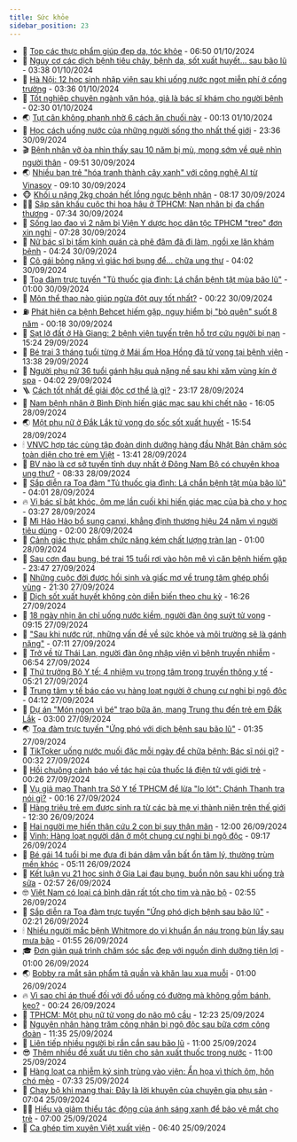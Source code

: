 ```yaml
---
title: Sức khỏe
sidebar_position: 23
---
```


<!-- dantri-suc-khoe:START -->
- 🤔 [Top các thực phẩm giúp đẹp da, tóc khỏe](https://dantri.com.vn/suc-khoe/top-cac-thuc-pham-giup-dep-da-toc-khoe-20240930152322302.htm) - 06:50 01/10/2024
- 🚦 [Nguy cơ các dịch bệnh tiêu chảy, bệnh da, sốt xuất huyết... sau bão lũ](https://dantri.com.vn/suc-khoe/nguy-co-cac-dich-benh-tieu-chay-benh-da-sot-xuat-huyet-sau-bao-lu-20240929171524935.htm) - 03:38 01/10/2024
- 🤖 [Hà Nội: 12 học sinh nhập viện sau khi uống nước ngọt miễn phí ở cổng trường](https://dantri.com.vn/suc-khoe/ha-noi-12-hoc-sinh-nhap-vien-sau-khi-uong-nuoc-ngot-mien-phi-o-cong-truong-20241001103351696.htm) - 03:36 01/10/2024
- 🐻 [Tốt nghiệp chuyên ngành văn hóa, giả là bác sĩ khám cho người bệnh](https://dantri.com.vn/suc-khoe/tot-nghiep-chuyen-nganh-van-hoa-gia-la-bac-si-kham-cho-nguoi-benh-20240930223937822.htm) - 02:30 01/10/2024
- 🌏 [Tụt cân không phanh nhờ 6 cách ăn chuối này](https://dantri.com.vn/suc-khoe/tut-can-khong-phanh-nho-6-cach-an-chuoi-nay-20240930224150967.htm) - 00:13 01/10/2024
- 👺 [Học cách uống nước của những người sống thọ nhất thế giới](https://dantri.com.vn/suc-khoe/hoc-cach-uong-nuoc-cua-nhung-nguoi-song-tho-nhat-the-gioi-20240413073833768.htm) - 23:36 30/09/2024
- 🎬 [Bệnh nhân vỡ òa nhìn thấy sau 10 năm bị mù, mong sớm về quê nhìn người thân](https://dantri.com.vn/suc-khoe/benh-nhan-vo-oa-nhin-thay-sau-10-nam-bi-mu-mong-som-ve-que-nhin-nguoi-than-20240930165139389.htm) - 09:51 30/09/2024
- 🌏 [Nhiều bạn trẻ &quot;hóa tranh thành cây xanh&quot; với công nghệ AI từ Vinasoy](https://dantri.com.vn/suc-khoe/nhieu-ban-tre-hoa-tranh-thanh-cay-xanh-voi-cong-nghe-ai-tu-vinasoy-20240930160317938.htm) - 09:10 30/09/2024
- 🐵 [Khối u nặng 2kg choán hết lồng ngực bệnh nhân](https://dantri.com.vn/suc-khoe/khoi-u-nang-2kg-choan-het-long-nguc-benh-nhan-20240930151645117.htm) - 08:17 30/09/2024
- 👨‍🏫 [Sập sân khấu cuộc thi hoa hậu ở TPHCM: Nạn nhân bị đa chấn thương](https://dantri.com.vn/suc-khoe/sap-san-khau-cuoc-thi-hoa-hau-o-tphcm-nan-nhan-bi-da-chan-thuong-20240930141050653.htm) - 07:34 30/09/2024
- 🤗 [Sống lao đao vì 2 năm bị Viện Y dược học dân tộc TPHCM &quot;treo&quot; đơn xin nghỉ](https://dantri.com.vn/suc-khoe/song-lao-dao-vi-2-nam-bi-vien-y-duoc-hoc-dan-toc-tphcm-treo-don-xin-nghi-20240901133029421.htm) - 07:28 30/09/2024
- 🫶 [Nữ bác sĩ bị tấm kính quán cà phê đâm đã đi làm, ngồi xe lăn khám bệnh](https://dantri.com.vn/suc-khoe/nu-bac-si-bi-tam-kinh-quan-ca-phe-dam-da-di-lam-ngoi-xe-lan-kham-benh-20240930112404922.htm) - 04:24 30/09/2024
- 🙉 [Cô gái bỏng nặng vì giác hơi bụng để... chữa ung thư](https://dantri.com.vn/suc-khoe/co-gai-bong-nang-vi-giac-hoi-bung-de-chua-ung-thu-20240930094843043.htm) - 04:02 30/09/2024
- 🦅 [Tọa đàm trực tuyến &quot;Tủ thuốc gia đình: Lá chắn bệnh tật mùa bão lũ&quot;](https://dantri.com.vn/suc-khoe/toa-dam-truc-tuyen-tu-thuoc-gia-dinh-la-chan-benh-tat-mua-bao-lu-20240929195257453.htm) - 01:00 30/09/2024
- 🐘 [Môn thể thao nào giúp ngừa đột quỵ tốt nhất?](https://dantri.com.vn/suc-khoe/mon-the-thao-nao-giup-ngua-dot-quy-tot-nhat-20240930071547508.htm) - 00:22 30/09/2024
- ⛽️ [Phát hiện ca bệnh Behcet hiếm gặp, nguy hiểm bị &quot;bỏ quên&quot; suốt 8 năm](https://dantri.com.vn/suc-khoe/phat-hien-ca-benh-behcet-hiem-gap-nguy-hiem-bi-bo-quen-suot-8-nam-20240930022645648.htm) - 00:18 30/09/2024
- 🤡 [Sạt lở đất ở Hà Giang: 2 bệnh viện tuyến trên hỗ trợ cứu người bị nạn](https://dantri.com.vn/suc-khoe/sat-lo-dat-o-ha-giang-2-benh-vien-tuyen-tren-ho-tro-cuu-nguoi-bi-nan-20240929201104819.htm) - 15:24 29/09/2024
- 💼 [Bé trai 3 tháng tuổi từng ở Mái ấm Hoa Hồng đã tử vong tại bệnh viện](https://dantri.com.vn/suc-khoe/be-trai-3-thang-tuoi-tung-o-mai-am-hoa-hong-da-tu-vong-tai-benh-vien-20240929194640547.htm) - 13:38 29/09/2024
- 🤔 [Người phụ nữ 36 tuổi gánh hậu quả nặng nề sau khi xăm vùng kín ở spa](https://dantri.com.vn/suc-khoe/nguoi-phu-nu-36-tuoi-ganh-hau-qua-nang-ne-sau-khi-xam-vung-kin-o-spa-20240929102517523.htm) - 04:02 29/09/2024
- 🪜 [Cách tốt nhất để giải độc cơ thể là gì?](https://dantri.com.vn/suc-khoe/cach-tot-nhat-de-giai-doc-co-the-la-gi-20240928093539535.htm) - 23:17 28/09/2024
- 📝 [Nam bệnh nhân ở Bình Định hiến giác mạc sau khi chết não](https://dantri.com.vn/suc-khoe/nam-benh-nhan-o-binh-dinh-hien-giac-mac-sau-khi-chet-nao-20240928150124918.htm) - 16:05 28/09/2024
- 🌏 [Một phụ nữ ở Đắk Lắk tử vong do sốc sốt xuất huyết](https://dantri.com.vn/suc-khoe/mot-phu-nu-o-dak-lak-tu-vong-do-soc-sot-xuat-huyet-20240928172312247.htm) - 15:54 28/09/2024
- 🕯 [VNVC hợp tác cùng tập đoàn dinh dưỡng hàng đầu Nhật Bản chăm sóc toàn diện cho trẻ em Việt](https://dantri.com.vn/suc-khoe/vnvc-hop-tac-cung-tap-doan-dinh-duong-hang-dau-nhat-ban-cham-soc-toan-dien-cho-tre-em-viet-20240928203440089.htm) - 13:41 28/09/2024
- 🦍 [BV nào là cơ sở tuyến tỉnh duy nhất ở Đông Nam Bộ có chuyên khoa ung thư?](https://dantri.com.vn/suc-khoe/bv-nao-la-co-so-tuyen-tinh-duy-nhat-o-dong-nam-bo-co-chuyen-khoa-ung-thu-20240928145855283.htm) - 08:33 28/09/2024
- 🌈 [Sắp diễn ra Tọa đàm &quot;Tủ thuốc gia đình: Lá chắn bệnh tật mùa bão lũ&quot;](https://dantri.com.vn/suc-khoe/sap-dien-ra-toa-dam-tu-thuoc-gia-dinh-la-chan-benh-tat-mua-bao-lu-20240928065835064.htm) - 04:01 28/09/2024
- 🔥 [Vị bác sĩ bật khóc, ôm mẹ lần cuối khi hiến giác mạc của bà cho y học](https://dantri.com.vn/suc-khoe/vi-bac-si-bat-khoc-om-me-lan-cuoi-khi-hien-giac-mac-cua-ba-cho-y-hoc-20240928102649691.htm) - 03:27 28/09/2024
- 🌊 [Mì Hảo Hảo bổ sung canxi, khẳng định thương hiệu 24 năm vì người tiêu dùng](https://dantri.com.vn/suc-khoe/mi-hao-hao-bo-sung-canxi-khang-dinh-thuong-hieu-24-nam-vi-nguoi-tieu-dung-20240927153218951.htm) - 02:00 28/09/2024
- 🚦 [Cảnh giác thực phẩm chức năng kém chất lượng tràn lan](https://dantri.com.vn/suc-khoe/canh-giac-thuc-pham-chuc-nang-kem-chat-luong-tran-lan-20240927222822473.htm) - 01:00 28/09/2024
- 🤖 [Sau cơn đau bụng, bé trai 15 tuổi rơi vào hôn mê vì căn bệnh hiếm gặp](https://dantri.com.vn/suc-khoe/sau-con-dau-bung-be-trai-15-tuoi-roi-vao-hon-me-vi-can-benh-hiem-gap-20240928063433532.htm) - 23:47 27/09/2024
- 🤡 [Những cuộc đời được hồi sinh và giấc mơ về trung tâm ghép phổi vùng](https://dantri.com.vn/suc-khoe/nhung-cuoc-doi-duoc-hoi-sinh-va-giac-mo-ve-trung-tam-ghep-phoi-vung-20240926103115234.htm) - 21:30 27/09/2024
- 💂 [Dịch sốt xuất huyết không còn diễn biến theo chu kỳ](https://dantri.com.vn/suc-khoe/dich-sot-xuat-huyet-khong-con-dien-bien-theo-chu-ky-20240927231702925.htm) - 16:26 27/09/2024
- 🦄 [18 ngày nhịn ăn chỉ uống nước kiềm, người đàn ông suýt tử vong](https://dantri.com.vn/suc-khoe/18-ngay-nhin-an-chi-uong-nuoc-kiem-nguoi-dan-ong-suyt-tu-vong-20240927155357625.htm) - 09:15 27/09/2024
- 🧠 [&quot;Sau khi nước rút, những vấn đề về sức khỏe và môi trường sẽ là gánh nặng&quot;](https://dantri.com.vn/suc-khoe/sau-khi-nuoc-rut-nhung-van-de-ve-suc-khoe-va-moi-truong-se-la-ganh-nang-20240926220533530.htm) - 07:11 27/09/2024
- 🤖 [Trở về từ Thái Lan, người đàn ông nhập viện vì bệnh truyền nhiễm](https://dantri.com.vn/suc-khoe/tro-ve-tu-thai-lan-nguoi-dan-ong-nhap-vien-vi-benh-truyen-nhiem-20240927133648069.htm) - 06:54 27/09/2024
- 💼 [Thứ trưởng Bộ Y tế: 4 nhiệm vụ trọng tâm trong truyền thông y tế](https://dantri.com.vn/suc-khoe/thu-truong-bo-y-te-4-nhiem-vu-trong-tam-trong-truyen-thong-y-te-20240927121017339.htm) - 05:21 27/09/2024
- 🧰 [Trung tâm y tế báo cáo vụ hàng loạt người ở chung cư nghi bị ngộ độc](https://dantri.com.vn/suc-khoe/trung-tam-y-te-bao-cao-vu-hang-loat-nguoi-o-chung-cu-nghi-bi-ngo-doc-20240926224715147.htm) - 04:12 27/09/2024
- 🎉 [Dự án &quot;Món ngon vì bé&quot; trao bữa ăn, mang Trung thu đến trẻ em Đắk Lắk](https://dantri.com.vn/suc-khoe/du-an-mon-ngon-vi-be-trao-bua-an-mang-trung-thu-den-tre-em-dak-lak-20240927093219127.htm) - 03:00 27/09/2024
- 🌏 [Tọa đàm trực tuyến &quot;Ứng phó với dịch bệnh sau bão lũ&quot;](https://dantri.com.vn/suc-khoe/toa-dam-truc-tuyen-ung-pho-voi-dich-benh-sau-bao-lu-20240926200846618.htm) - 01:35 27/09/2024
- 📝 [TikToker uống nước muối đặc mỗi ngày để chữa bệnh: Bác sĩ nói gì?](https://dantri.com.vn/suc-khoe/tiktoker-uong-nuoc-muoi-dac-moi-ngay-de-chua-benh-bac-si-noi-gi-20240329115137850.htm) - 00:32 27/09/2024
- 🧠 [Hồi chuông cảnh báo về tác hại của thuốc lá điện tử với giới trẻ](https://dantri.com.vn/suc-khoe/hoi-chuong-canh-bao-ve-tac-hai-cua-thuoc-la-dien-tu-voi-gioi-tre-20240926153208145.htm) - 00:26 27/09/2024
- 🚀 [Vụ giả mạo Thanh tra Sở Y tế TPHCM để lừa &quot;lo lót&quot;: Chánh Thanh tra nói gì?](https://dantri.com.vn/suc-khoe/vu-gia-mao-thanh-tra-so-y-te-tphcm-de-lua-lo-lot-chanh-thanh-tra-noi-gi-20240926234113781.htm) - 00:16 27/09/2024
- 💯 [Hàng triệu trẻ em được sinh ra từ các bà mẹ vị thành niên trên thế giới](https://dantri.com.vn/suc-khoe/hang-trieu-tre-em-duoc-sinh-ra-tu-cac-ba-me-vi-thanh-nien-tren-the-gioi-20240926192534123.htm) - 12:30 26/09/2024
- 🫶 [Hai người mẹ hiến thận cứu 2 con bị suy thận mãn](https://dantri.com.vn/suc-khoe/hai-nguoi-me-hien-than-cuu-2-con-bi-suy-than-man-20240926190019784.htm) - 12:00 26/09/2024
- 👹 [Vinh: Hàng loạt người dân ở một chung cư nghi bị ngộ độc](https://dantri.com.vn/suc-khoe/vinh-hang-loat-nguoi-dan-o-mot-chung-cu-nghi-bi-ngo-doc-20240926140436615.htm) - 09:17 26/09/2024
- 🤩 [Bé gái 14 tuổi bị mẹ đưa đi bán dâm vẫn bất ổn tâm lý, thường trùm mền khóc](https://dantri.com.vn/suc-khoe/be-gai-14-tuoi-bi-me-dua-di-ban-dam-van-bat-on-tam-ly-thuong-trum-men-khoc-20240926120111755.htm) - 05:11 26/09/2024
- 🌊 [Kết luận vụ 21 học sinh ở Gia Lai đau bụng, buồn nôn sau khi uống trà sữa](https://dantri.com.vn/suc-khoe/ket-luan-vu-21-hoc-sinh-o-gia-lai-dau-bung-buon-non-sau-khi-uong-tra-sua-20240926094159482.htm) - 02:57 26/09/2024
- 🤓 [Việt Nam có loại cá bình dân rất tốt cho tim và não bộ](https://dantri.com.vn/suc-khoe/viet-nam-co-loai-ca-binh-dan-rat-tot-cho-tim-va-nao-bo-20240613080734519.htm) - 02:55 26/09/2024
- 🌝 [Sắp diễn ra Tọa đàm trực tuyến &quot;Ứng phó dịch bệnh sau bão lũ&quot;](https://dantri.com.vn/suc-khoe/sap-dien-ra-toa-dam-truc-tuyen-ung-pho-dich-benh-sau-bao-lu-20240923131329085.htm) - 02:21 26/09/2024
- 🕯 [Nhiều người mắc bệnh Whitmore do vi khuẩn ẩn náu trong bùn lầy sau mưa bão](https://dantri.com.vn/suc-khoe/nhieu-nguoi-mac-benh-whitmore-do-vi-khuan-an-nau-trong-bun-lay-sau-mua-bao-20240926084459107.htm) - 01:55 26/09/2024
- 🎓 [Đơn giản quá trình chăm sóc sắc đẹp với nguồn dinh dưỡng tiện lợi](https://dantri.com.vn/suc-khoe/don-gian-qua-trinh-cham-soc-sac-dep-voi-nguon-dinh-duong-tien-loi-20240925170101799.htm) - 01:00 26/09/2024
- 🌏 [Bobby ra mắt sản phẩm tã quần và khăn lau xua muỗi](https://dantri.com.vn/suc-khoe/bobby-ra-mat-san-pham-ta-quan-va-khan-lau-xua-muoi-20240925153028689.htm) - 01:00 26/09/2024
- 🔥 [Vì sao chỉ áp thuế đối với đồ uống có đường mà không gồm bánh, kẹo?](https://dantri.com.vn/suc-khoe/vi-sao-chi-ap-thue-doi-voi-do-uong-co-duong-ma-khong-gom-banh-keo-20240925205507763.htm) - 00:24 26/09/2024
- 📝 [TPHCM: Một phụ nữ tử vong do não mô cầu](https://dantri.com.vn/suc-khoe/tphcm-mot-phu-nu-tu-vong-do-nao-mo-cau-20240925184713666.htm) - 12:23 25/09/2024
- 🧠 [Nguyên nhân hàng trăm công nhân bị ngộ độc sau bữa cơm công đoàn](https://dantri.com.vn/suc-khoe/nguyen-nhan-hang-tram-cong-nhan-bi-ngo-doc-sau-bua-com-cong-doan-20240925144149204.htm) - 11:35 25/09/2024
- 🦅 [Liên tiếp nhiều người bị rắn cắn sau bão lũ](https://dantri.com.vn/suc-khoe/lien-tiep-nhieu-nguoi-bi-ran-can-sau-bao-lu-20240925150130638.htm) - 11:00 25/09/2024
- 😎 [Thêm nhiều đề xuất ưu tiên cho sản xuất thuốc trong nước](https://dantri.com.vn/suc-khoe/them-nhieu-de-xuat-uu-tien-cho-san-xuat-thuoc-trong-nuoc-20240925182932740.htm) - 11:00 25/09/2024
- 🎉 [Hàng loạt ca nhiễm ký sinh trùng vào viện: Ẩn họa vì thích ôm, hôn chó mèo](https://dantri.com.vn/suc-khoe/hang-loat-ca-nhiem-ky-sinh-trung-vao-vien-an-hoa-vi-thich-om-hon-cho-meo-20240925140000521.htm) - 07:33 25/09/2024
- 🫣 [Chạy bộ khi mang thai: Đây là lời khuyên của chuyên gia phụ sản](https://dantri.com.vn/suc-khoe/chay-bo-khi-mang-thai-day-la-loi-khuyen-cua-chuyen-gia-phu-san-20240925135548074.htm) - 07:04 25/09/2024
- 🧑‍🏫 [Hiểu và giảm thiểu tác động của ánh sáng xanh để bảo vệ mắt cho trẻ](https://dantri.com.vn/suc-khoe/hieu-va-giam-thieu-tac-dong-cua-anh-sang-xanh-de-bao-ve-mat-cho-tre-20240925114415752.htm) - 07:00 25/09/2024
- 🥷 [Ca ghép tim xuyên Việt xuất viện](https://dantri.com.vn/suc-khoe/ca-ghep-tim-xuyen-viet-xuat-vien-20240925125426908.htm) - 06:40 25/09/2024<!-- dantri-suc-khoe:END -->
